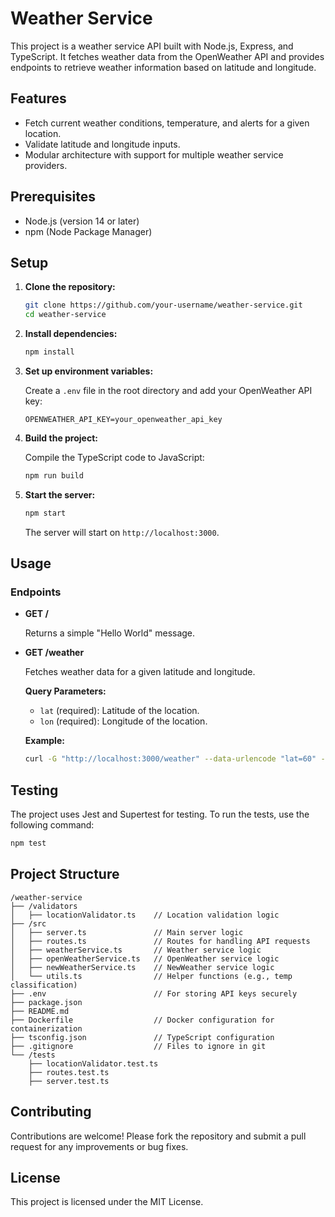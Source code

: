 # Weather Service

This project is a weather service API built with Node.js, Express, and TypeScript. It fetches weather data from the OpenWeather API and provides endpoints to retrieve weather information based on latitude and longitude.

## Features

- Fetch current weather conditions, temperature, and alerts for a given location.
- Validate latitude and longitude inputs.
- Modular architecture with support for multiple weather service providers.

## Prerequisites

- Node.js (version 14 or later)
- npm (Node Package Manager)

## Setup

1. **Clone the repository:**

   ```bash
   git clone https://github.com/your-username/weather-service.git
   cd weather-service
   ```

2. **Install dependencies:**

   ```bash
   npm install
   ```

3. **Set up environment variables:**

   Create a `.env` file in the root directory and add your OpenWeather API key:

   ```plaintext
   OPENWEATHER_API_KEY=your_openweather_api_key
   ```

4. **Build the project:**

   Compile the TypeScript code to JavaScript:

   ```bash
   npm run build
   ```

5. **Start the server:**

   ```bash
   npm start
   ```

   The server will start on `http://localhost:3000`.

## Usage

### Endpoints

- **GET /**

  Returns a simple "Hello World" message.

- **GET /weather**

  Fetches weather data for a given latitude and longitude.

  **Query Parameters:**

  - `lat` (required): Latitude of the location.
  - `lon` (required): Longitude of the location.

  **Example:**

  ```bash
  curl -G "http://localhost:3000/weather" --data-urlencode "lat=60" --data-urlencode "lon=60"
  ```

## Testing

The project uses Jest and Supertest for testing. To run the tests, use the following command:

```bash
npm test
```

## Project Structure

```
/weather-service
├── /validators
│   ├── locationValidator.ts    // Location validation logic
├── /src
│   ├── server.ts               // Main server logic
│   ├── routes.ts               // Routes for handling API requests
│   ├── weatherService.ts       // Weather service logic
│   ├── openWeatherService.ts   // OpenWeather service logic
│   ├── newWeatherService.ts    // NewWeather service logic
│   └── utils.ts                // Helper functions (e.g., temp classification)
├── .env                        // For storing API keys securely
├── package.json
├── README.md
├── Dockerfile                  // Docker configuration for containerization
├── tsconfig.json               // TypeScript configuration
├── .gitignore                  // Files to ignore in git
└── /tests
    ├── locationValidator.test.ts
    ├── routes.test.ts
    ├── server.test.ts
```

## Contributing

Contributions are welcome! Please fork the repository and submit a pull request for any improvements or bug fixes.

## License

This project is licensed under the MIT License.
